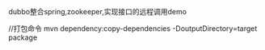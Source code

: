 dubbo整合spring,zookeeper,实现接口的远程调用demo

//打包命令
mvn dependency:copy-dependencies -DoutputDirectory=target package

